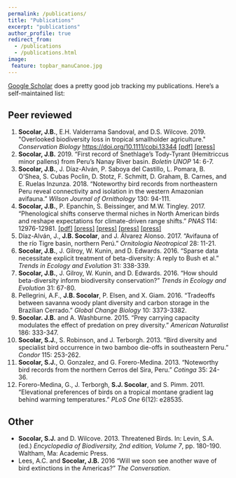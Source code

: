 ```yaml
---
permalink: /publications/
title: "Publications"
excerpt: "publications"
author_profile: true
redirect_from: 
  - /publications
  - /publications.html
image:
 feature: topbar_manuCanoe.jpg
---
```


[Google Scholar](https://scholar.google.com/citations?user=yjUcJPsAAAAJ&hl=en) does a pretty good job tracking my publications. Here’s a self-maintained list:

## Peer reviewed

1. __Socolar, J.B.__, E.H. Valderrama Sandoval, and D.S. Wilcove. 2019. "Overlooked biodiversity loss in tropical smallholder agriculture." _Conservation Biology_ https://doi.org/10.1111/cobi.13344 [\[pdf\]]() [\[press\]](https://news.mongabay.com/2019/07/small-scale-farming-is-a-big-threat-to-biodiversity-in-the-western-amazon-study/)
1. __Socolar, J.B.__ 2019. “First record of Snethlage’s Tody-Tyrant (Hemitriccus minor pallens) from Peru’s Nanay River basin. _Boletin UNOP_ 14: 6-7.
1. __Socolar, J.B.__, J. Díaz-Alván, P. Saboya del Castillo, L. Pomara, B. O’Shea, S. Cubas Poclin, D. Stotz, F. Schmitt, D. Graham, B. Carnes, and E. Ruelas Inzunza. 2018. “Noteworthy bird records from northeastern Peru reveal connectivity and isolation in the western Amazonian avifauna.” _Wilson Journal of Ornithology_ 130: 94-111.
1. __Socolar, J.B.__, P. Epanchin, S. Beissinger, and M.W. Tingley. 2017. “Phenological shifts conserve thermal niches in North American birds and reshape expectations for climate-driven range shifts.” _PNAS_ 114: 12976-12981. [\[pdf\]](https://www.pnas.org/content/pnas/114/49/12976.full.pdf) [\[press\]](https://www.nytimes.com/2018/07/30/science/california-birds-climate-change.html) [\[press\]](https://www.motherjones.com/environment/2017/12/california-songbirds-have-figured-out-a-way-to-outsmart-climate-change/) [\[press\]](https://www.audubon.org/news/are-birds-nesting-earlier-so-their-chicks-dont-overheat) [\[press\]](https://www.altmetric.com/details/28869857/news)
1. Díaz-Alván, J., __J.B. Socolar__, and J. Álvarez Alonso. 2017. “Avifauna of the río Tigre basin, northern Perú.” _Ornitologia Neotropical_ 28: 11-21.
1. __Socolar, J.B.__, J. Gilroy, W. Kunin, and D. Edwards. 2016. “Sparse data necessitate explicit treatment of beta-diversity: A reply to Bush et al.” _Trends in Ecology and Evolution_ 31: 338-339.
1. __Socolar, J.B.__, J. Gilroy, W. Kunin, and D. Edwards. 2016. “How should beta-diversity inform biodiversity conservation?” _Trends in Ecology and Evolution_ 31: 67-80.
1. Pellegrini, A.F., __J.B. Socolar__, P. Elsen, and X. Giam. 2016. “Tradeoffs between savanna woody plant diversity and carbon storage in the Brazilian Cerrado.” _Global Change Biology_ 10: 3373-3382.
1. __Socolar. J.B.__ and A. Washburne.  2015. “Prey carrying capacity modulates the effect of predation on prey diversity.” _American Naturalist_ 186: 333-347.
1. __Socolar, S.J.__, S. Robinson, and J. Terborgh. 2013. “Bird diversity and specialist bird occurrence in two bamboo die-offs in southeastern Peru.” _Condor_ 115: 253-262.
1. __Socolar, S.J.__, O. Gonzalez, and G. Forero-Medina. 2013. “Noteworthy bird records from the northern Cerros del Sira, Peru.” _Cotinga_ 35: 24-36.
1. Forero-Medina, G., J. Terborgh, __S.J. Socolar__, and S. Pimm. 2011. “Elevational preferences of birds on a tropical montane gradient lag behind warming temperatures.” _PLoS One_ 6(12): e28535.

## Other

- __Socolar, S.J.__ and D. Wilcove. 2013.  Threatened Birds. In: Levin, S.A. (ed.) _Encyclopedia of Biodiversity, 2nd edition, Volume 7_, pp. 180-190. Waltham, Ma: Academic Press.
- Lees, A.C. and __Socolar, J.B.__ 2016 “Will we soon see another wave of bird extinctions in the Americas?” _The Conversation_.